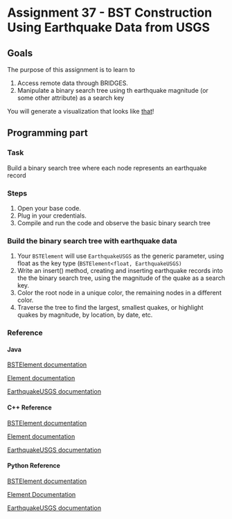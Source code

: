 Assignment 37 - BST Construction Using Earthquake Data from USGS
================================================================
Goals
------
The purpose of this assignment is to learn to
1. Access remote data through BRIDGES.
2. Manipulate a binary search tree using th earthquake magnitude (or some other attribute) as a search key

You will generate a visualization that looks like [that](http://bridges-cs.herokuapp.com/assignments/37/bridges_workshop)!

Programming part
---------------------
### Task
Build a binary search tree where each node represents an earthquake record
### Steps
1. Open your base code.
2. Plug in your credentials.
3. Compile and run the code and observe the basic binary search tree
### Build the binary search tree with earthquake data
1. Your `BSTElement` will use `EarthquakeUSGS` as the generic parameter, using
	float as the key type (`BSTElement<float, EarthquakeUSGS)`
2. Write an insert() method, creating and  inserting earthquake records 
	into the the binary search tree, using the magnitude of the quake as 
	a search key.
3. Color the root node in  a unique color, the remaining nodes in a different
	color.
4. Traverse the tree to find the largest, smallest quakes, or highlight 
	quakes by magnitude, by location, by date, etc.
### Reference
#### Java
[BSTElement documentation](http://bridgesuncc.github.io/doc/java-api/current/html/classbridges_1_1base_1_1_b_s_t_element.html)

[Element documentation](http://bridgesuncc.github.io/doc/java-api/current/html/classbridges_1_1base_1_1_element.html)

[EarthquakeUSGS documentation](http://bridgesuncc.github.io/doc/java-api/current/html/classbridges_1_1data__src__dependent_1_1_earthquake_u_s_g_s.html)

#### C++ Reference
[BSTElement documentation](http://bridgesuncc.github.io/doc/cxx-api/current/html/classbridges_1_1datastructure_1_1_b_s_t_element.html)

[Element documentation](http://bridgesuncc.github.io/doc/cxx-api/current/html/classbridges_1_1datastructure_1_1_element.html)

[EarthquakeUSGS documentation](http://bridgesuncc.github.io/doc/cxx-api/current/html/classbridges_1_1dataset_1_1_earthquake_u_s_g_s.html)

#### Python Reference

[BSTElement documentation](http://bridgesuncc.github.io/doc/python-api/current/html/classbridges_1_1bst__element_1_1_b_s_t_element.html)

[Element Documentation](http://bridgesuncc.github.io/doc/python-api/current/html/classbridges_1_1element_1_1_element.html)

[EarthquakeUSGS documentation](http://bridgesuncc.github.io/doc/python-api/current/html/classbridges_1_1data__src__dependent_1_1earthquake__usgs_1_1_earthquake_u_s_g_s.html)
